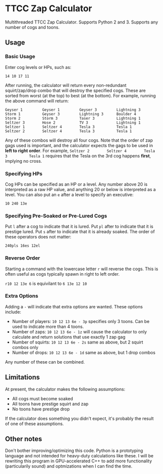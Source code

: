 # TTCC Zap Calculator

Multithreaded TTCC Zap Calculator. Supports Python 2 and 3. Supports any number of cogs and toons.

## Usage
### Basic Usage

Enter cog levels or HPs, such as:

`14 10 17 11`

After running, the calculator will return every non-redundant squirt/zap/drop combo that will destroy the specified cogs. These are sorted from worst (at the top) to best (at the bottom). For example, running the above command will return:

```
Geyser 1         Geyser 1         Geyser 3         Lightning 3
Storm 1          Geyser 3         Lightning 3      Boulder 4
Storm 2          Storm 3          Taser 3          Lightning 1
Seltzer 3        Hose 2           TV 3             Lightning 1
Seltzer 1        Seltzer 4        Tesla 3          Tesla 1
Seltzer 2        Seltzer 4        Tesla 3          Tesla 1
```

Any of these combos will destroy all four cogs. Note that the order of zap gags used is important, and the calculator expects the gags to be used in **left to right order**. For example, `Seltzer 2        Seltzer 4        Tesla 3          Tesla 1` requires that the Tesla on the 3rd cog happens **first**, implying no cross.

### Specifying HPs

Cog HPs can be specified as an HP or a level. Any number above 20 is interpreted as a raw HP value, and anything 20 or below is interpreted as a level. You can also put an `e` after a level to specify an executive:

`10 240 13e`

### Specifying Pre-Soaked or Pre-Lured Cogs

Put `l` after a cog to indicate that it is lured. Put `pl` after to indicate that it is prestige lured. Put `s` after to indicate that it is already soaked. The order of these operators does not matter:

`240pls 16es 12el`

### Reverse Order

Starting a command with the lowercase letter `r` will reverse the cogs. This is often useful as cogs typically spawn in right to left order.

`r10 12 13e 6` is equivilant to `6 13e 12 10`

### Extra Options

Adding a `-` will indicate that extra options are wanted. These options include:

- Number of players: `10 12 13 6e - 3p` specifies only 3 toons. Can be used to indicate more than 4 toons.
- Number of zaps: `10 12 13 6e - 1z` will cause the calculator to only calculate and return solutions that use exactly 1 zap gag
- Number of squirts: `10 12 13 6e - 2s` same as above, but 2 squirt combos only
- Number of drops: `10 12 13 6e - 1d` same as above, but 1 drop combos

Any number of these can be combined.

## Limitations

At present, the calculator makes the following assumptions:

- All cogs must become soaked
- All toons have prestige squirt and zap
- No toons have prestige drop

If the calculator does something you didn't expect, it's probably the result of one of these assumptions.

## Other notes

Don't bother improving/optimizing this code. Python is a prototyping language and not intended for heavy-duty calculations like these. I will be rewriting this program in GPU-accelerated C++ to add more functionality (particularily sound) and optmizations when I can find the time.
